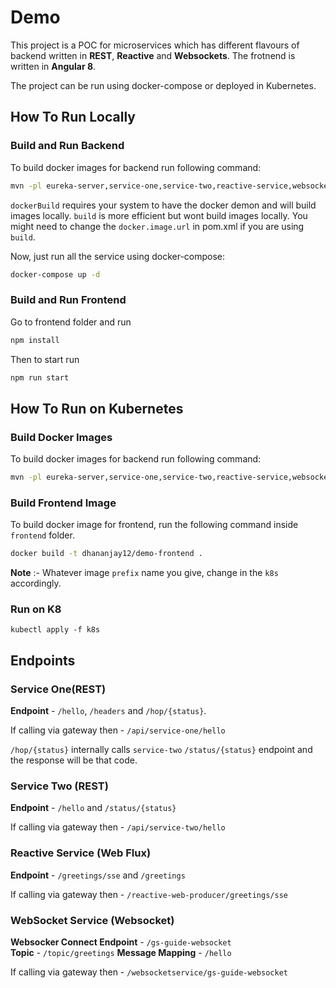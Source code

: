 # Demo
This project is a POC for microservices which has different flavours of backend written in **REST**, **Reactive** and **Websockets**. The frotnend is written in **Angular 8**.

The project can be run using docker-compose or deployed in Kubernetes.

## How To Run Locally

### Build and Run Backend
To build docker images for backend run following command:
```sh
mvn -pl eureka-server,service-one,service-two,reactive-service,websocket-service,gateway  -Dmaven.test.skip=true package jib:dockerBuild
```

`dockerBuild` requires your system to have the docker demon and will build images locally. `build` is more efficient but wont build images locally.
 You might need to change the `docker.image.url` in pom.xml if you are using `build`.

Now, just run all the service using docker-compose:

```sh
docker-compose up -d
```

### Build and Run Frontend

Go to frontend folder and run 

```sh
npm install
```

Then to start run

```sh
npm run start
```

## How To Run on Kubernetes

### Build Docker Images

To build docker images for backend run following command:
```sh
mvn -pl eureka-server,service-one,service-two,reactive-service,websocket-service,gateway  -Dmaven.test.skip=true package jib:dockerBuild
```

### Build Frontend Image

To build docker image for frontend, run the following command inside `frontend` folder.
```sh
docker build -t dhananjay12/demo-frontend .
```

**Note** :- Whatever image `prefix` name you give, change in the `k8s` accordingly.

### Run on K8

```
kubectl apply -f k8s
```

## Endpoints

### Service One(REST)

**Endpoint** - `/hello`, `/headers` and `/hop/{status}`. 

If calling via gateway then - `/api/service-one/hello`

`/hop/{status}` internally calls `service-two` `/status/{status}` endpoint and the response will be that code.

### Service Two (REST)

**Endpoint** - `/hello` and `/status/{status}`

If calling via gateway then - `/api/service-two/hello`


### Reactive Service (Web Flux)

**Endpoint**  - `/greetings/sse`  and `/greetings`

If calling via gateway then - `/reactive-web-producer/greetings/sse`

### WebSocket Service  (Websocket)

**Websocker Connect Endpoint** - `/gs-guide-websocket`  
**Topic** - `/topic/greetings`
**Message Mapping** - `/hello`

If calling via gateway then - `/websocketservice/gs-guide-websocket`
